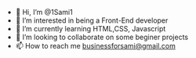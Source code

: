 - 👋 Hi, I’m @1Sami1
- 👀 I’m interested in being a Front-End developer
- 🌱 I’m currently learning HTML,CSS, Javascript
- 💞️ I’m looking to collaborate on some beginer projects
- 📫 How to reach me businessforsami@gmail.com

<!---
1Sami1/1Sami1 is a ✨ special ✨ repository because its `README.md` (this file) appears on your GitHub profile.
You can click the Preview link to take a look at your changes.
--->
